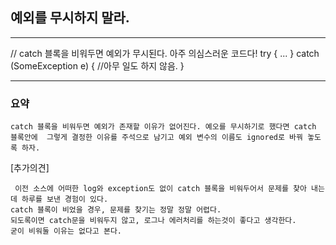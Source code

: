 
## 예외를 무시하지 말라.

---

// catch 블록을 비워두면 예외가 무시된다. 아주 의심스러운 코드다!
try {
    ...
} catch (SomeException e) {
    //아무 일도 하지 않음.
}

---

### 요약

`
catch 블록을 비워두면 예외가 존재할 이유가 없어진다. 예오를 무시하기로 했다면 catch 블록안에 
그렇게 결정한 이유를 주석으로 남기고 예외 변수의 이름도 ignored로 바꿔 놓도록 하자.
`

[추가의견]
```
 이전 소스에 어떠한 log와 exception도 없이 catch 블록을 비워두어서 문제를 찾아 내는데 하루를 보낸 경험이 있다.
catch 블록이 비었을 경우, 문제를 찾기는 정말 정말 어렵다.
되도록이면 catch문을 비워두지 않고, 로그나 에러처리를 하는것이 좋다고 생각한다. 
굳이 비워둘 이유는 없다고 본다. 
```